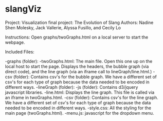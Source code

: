 # slangViz

Project: Visualization final project: The Evolution of Slang
Authors: Nadine Shen Molesky, Jack Vallerie, Alyssa Fusillo, and Cecily Lo

Instructions: Open graphs/twoGraphs.html on a local server to start the webpage. 

Included Files:

-graphs (folder):
	-twoGraphs.html: The main file. Open this one up on the local host to start the page. Displays the 						headers, the bubble graph (via direct code), and the line graph (via an 								iframe call to lineGraph/line.html.)
	-csv (folder): Contains csv's for the bubble graph. We have a different set of csv's for each type of 					graph because the data needed to be encoded in different ways.
	-lineGraph (folder): 
		-js (folder): Contains d3/jquery javascript libraries. 
		-line.html: Displays the line graph. This file is called via an iframe in twoGraphs.html.
		-csv (folder): Contains csv's for the line graph. We have a different set of csv's for each type of 				graph because the data needed to be encoded in different ways.
	-style.css: All the styling for the main page (twoGraphs.html).
	-menu.js: javascript for the dropdown menu.
